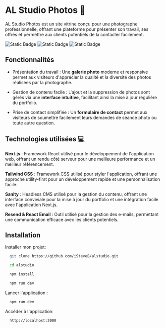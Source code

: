 # AL Studio Photos 📸

AL Studio Photos est un site vitrine conçu pour une photographe professionnelle, offrant une plateforme pour présenter son travail, ses offres et permettre aux clients potentiels de la contacter facilement.

![Static Badge](https://img.shields.io/badge/Next.js-343434)
![Static Badge](https://img.shields.io/badge/TailwindCSS-38BDF9)
![Static Badge](https://img.shields.io/badge/Sanity-F03F2E)

## Fonctionnalités 
- Présentation du travail : Une **galerie photo** moderne et responsive permet aux visiteurs d'apprécier la qualité et la diversité des photos réalisées par la photographe.

- Gestion de contenu facile : L'ajout et la suppression de photos sont gérés via une **interface intuitive**, facilitant ainsi la mise à jour régulière du portfolio.

- Prise de contact simplifiée : Un **formulaire de contact** permet aux visiteurs de soumettre facilement leurs demandes de séance photo ou toute autre question.

## Technologies utilisées 💻
**Next.js** : Framework React utilisé pour le développement de l'application web, offrant un rendu côté serveur pour une meilleure performance et un meilleur référencement.

**Tailwind CSS** : Framework CSS utilisé pour styler l'application, offrant une approche utility-first pour un développement rapide et une personnalisation facile.

**Sanity** : Headless CMS utilisé pour la gestion du contenu, offrant une interface conviviale pour la mise à jour du portfolio et une intégration facile avec l'application Next.js.

**Resend & React Email** : Outil utilisé pour la gestion des e-mails, permettant une communication efficace avec les clients potentiels.



## Installation

Installer mon projet:

```bash
  git clone https://github.com/iSteveB/alstudio.git

  cd alstudio

  npm install

  npm run dev
```

Lancer l'application : 

```bash
  npm run dev
```

Accéder à l'application: 

```bash
  http://localhost:3000
```
